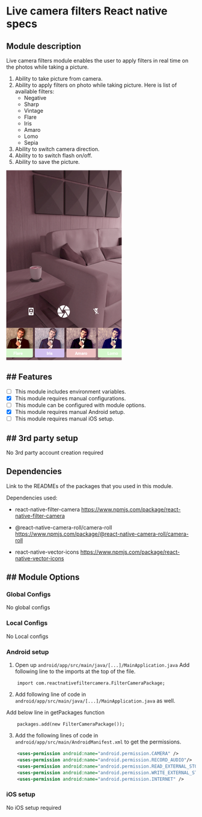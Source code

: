 # Live camera filters React native specs

## Module description

Live camera filters module enables the user to apply filters in real time on the photos while taking a picture.

1. Ability to take picture from camera.
2. Ability to apply filters on photo while taking picture. Here is list of available filters:
   * Negative
   * Sharp
   * Vintage
   * Flare
   * Iris
   * Amaro
   * Lomo
   * Sepia
3. Ability to switch camera direction.
4. Ability to to switch flash on/off.
5. Ability to save the picture.

![image](preview.png)


## ## Features

 - [ ] This module includes environment variables.
 - [X] This module requires manual configurations.
 - [ ] This module can be configured with module options.
 - [x] This module requires manual Android setup.
 - [ ] This module requires manual iOS setup.

## ## 3rd party setup

No 3rd party account creation required

## Dependencies

Link to the READMEs of the packages that you used in this module.

Dependencies used:
- react-native-filter-camera  https://www.npmjs.com/package/react-native-filter-camera

- @react-native-camera-roll/camera-roll  https://www.npmjs.com/package/@react-native-camera-roll/camera-roll

- react-native-vector-icons  https://www.npmjs.com/package/react-native-vector-icons

## ## Module Options

### Global Configs

No global configs

### Local Configs

No Local configs

### Android setup

1. Open up `android/app/src/main/java/[...]/MainApplication.java` Add following line to the imports at the top of the file.

```
    import com.reactnativefiltercamera.FilterCameraPackage;
``` 
2. Add following line of code in `android/app/src/main/java/[...]/MainApplication.java` as well.

Add below line in getPackages function

```
    packages.add(new FilterCameraPackage());
```
3. Add the following lines of code in `android/app/src/main/AndroidManifest.xml` to get the permissions.

```xml
    <uses-permission android:name="android.permission.CAMERA" />
    <uses-permission android:name="android.permission.RECORD_AUDIO"/>
    <uses-permission android:name="android.permission.READ_EXTERNAL_STORAGE" />
    <uses-permission android:name="android.permission.WRITE_EXTERNAL_STORAGE" />
    <uses-permission android:name="android.permission.INTERNET" />
```

### iOS setup

No iOS setup required
